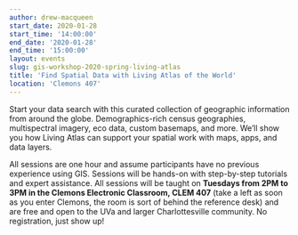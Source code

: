 ```yaml
---
author: drew-macqueen
start_date: 2020-01-28
start_time: '14:00:00'
end_date: '2020-01-28'
end_time: '15:00:00'
layout: events
slug: gis-workshop-2020-spring-living-atlas
title: 'Find Spatial Data with Living Atlas of the World'
location: 'Clemons 407'
---
```


Start your data search with this curated collection of geographic information from around the globe. Demographics-rich census geographies, multispectral imagery, eco data, custom basemaps, and more. We’ll show you how Living Atlas can support your spatial work with maps, apps, and data layers.

All sessions are one hour and assume participants have no previous experience using GIS. Sessions will be hands-on with step-by-step tutorials and expert assistance. All sessions will be taught on **Tuesdays from 2PM to 3PM in the Clemons Electronic Classroom, CLEM 407** (take a left as soon as you enter Clemons, the room is sort of behind the reference desk) and are free and open to the UVa and larger Charlottesville community. No registration, just show up!